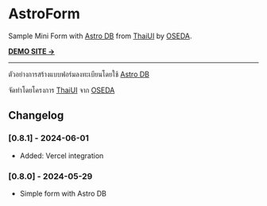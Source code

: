 # AstroForm

Sample Mini Form with [Astro DB](https://astro.build/db/) from [ThaiUI](https://thaiui.org/) by [OSEDA](https://www.oseda.or.th/).

<a href="https://astroform.thaiui.org/"  class="button pill" target="_blank"><strong>DEMO SITE →</strong></a>

---

ตัวอย่างการสร้างแบบฟอร์มลงทะเบียนโดยใช้ [Astro DB](https://astro.build/db/)

จัดทำโดยโครงการ [ThaiUI](https://thaiui.org/) จาก [OSEDA](https://www.oseda.or.th/)

## Changelog

### [0.8.1] - 2024-06-01

- Added: Vercel integration

### [0.8.0] - 2024-05-29

- Simple form with Astro DB

